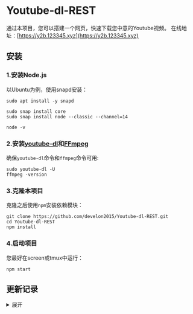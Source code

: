 # Youtube-dl-REST

通过本项目，您可以搭建一个网页，快速下载您中意的Youtube视频。
在线地址：[https://y2b.123345.xyz](https://y2b.123345.xyz)





## 安装

### 1.安装Node.js

以Ubuntu为例，使用snapd安装：
```
sudo apt install -y snapd

sudo snap install core
sudo snap install node --classic --channel=14

node -v
```

### 2.安装[youtube-dl](https://youtube-dl.org/)和[FFmpeg](https://github.com/FFmpeg/FFmpeg)

确保`youtube-dl`命令和`ffmpeg`命令可用:
```
sudo youtube-dl -U
ffmpeg -version
```

### 3.克隆本项目

克隆之后使用`npm`安装依赖模块：
```
git clone https://github.com/develon2015/Youtube-dl-REST.git
cd Youtube-dl-REST
npm install
```

### 4.启动项目

您最好在screen或tmux中运行：
```
npm start
```





## 更新记录

<details>
<summary>展开</summary>

##### 很久之前

1. 使用Kotlin实现了master分支

##### 过了一段时间

1. 使用Node.js重构

2. 自动清理空间

3. 支持视频标题作为文件名

4. 添加黑名单, 以及Cookies, 避免Youtube 429响应

##### 后来

1. 添加外挂字幕下载功能
2. 支持解析BiliBili

</details>
